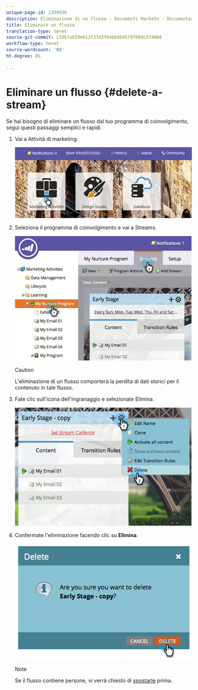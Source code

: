 ```yaml
---
unique-page-id: 2359936
description: Eliminazione di un flusso - Documenti Marketo - Documentazione prodotto
title: Eliminare un flusso
translation-type: tm+mt
source-git-commit: c33b7ab59e612f37d3f64bb954579700dc574068
workflow-type: tm+mt
source-wordcount: '89'
ht-degree: 0%

---
```



# Eliminare un flusso {#delete-a-stream}

Se hai bisogno di eliminare un flusso dal tuo programma di coinvolgimento, segui questi passaggi semplici e rapidi.

1. Vai a Attività di marketing.

   ![](assets/login-marketing-activities-1.png)

1. Seleziona il programma di coinvolgimento e vai a Streams.

   ![](assets/cloneasteam-2.jpg)

   >[!CAUTION]
   >
   >L&#39;eliminazione di un flusso comporterà la perdita di dati storici per il contenuto in tale flusso.

1. Fate clic sull&#39;icona dell&#39;ingranaggio e selezionate Elimina.

   ![](assets/image2014-9-15-17-3a47-3a27.png)

1. Confermate l&#39;eliminazione facendo clic su **Elimina**.

   ![](assets/image2014-9-15-17-3a47-3a31.png)

   >[!NOTE]
   >
   >Se il flusso contiene persone, vi verrà chiesto di [spostarle](../../../../product-docs/core-marketo-concepts/smart-campaigns/program-flow-actions/change-engagement-program-stream.md) prima.

